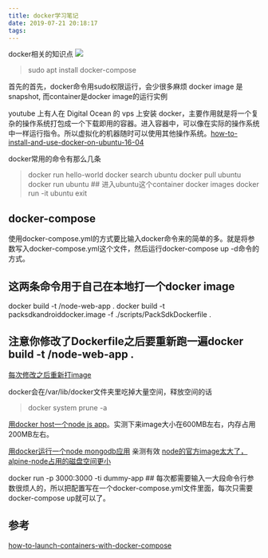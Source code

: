 ```yaml
---
title: docker学习笔记
date: 2019-07-21 20:18:17
tags:
---
```


docker相关的知识点
![](https://haldir66.ga/static/imgs/ship_docking_along_side_bay.jpg)
<!--more-->

> sudo apt install docker-compose

首先的首先，docker命令用sudo权限运行，会少很多麻烦
docker image 是snapshot, 而container是docker image的运行实例

youtube 上有人在 Digital Ocean 的 vps 上安装 docker，主要作用就是将一个复杂的操作系统打包成一个下载即用的容器。进入容器中，可以像在实际的操作系统中一样运行指令。所以虚拟化的机器随时可以使用其他操作系统。[how-to-install-and-use-docker-on-ubuntu-16-04](https://www.digitalocean.com/community/tutorials/how-to-install-and-use-docker-on-ubuntu-16-04)


docker常用的命令有那么几条
>docker run hello-world
docker search ubuntu
docker pull ubuntu 
docker run ubuntu ## 进入ubuntu这个container
docker images
docker run -it ubuntu
exit


## docker-compose 
使用docker-compose.yml的方式要比输入docker命令来的简单的多。就是将参数写入docker-compose.yml这个文件，然后运行docker-compose up -d命令的方式。



## 这两条命令用于自己在本地打一个docker image
docker build -t <your username>/node-web-app .
docker build -t packsdkandroiddocker.image -f ./scripts/PackSdkDockerfile .
## 注意你修改了Dockerfile之后要重新跑一遍docker build -t <your username>/node-web-app .
[每次修改之后重新打image](https://stackoverflow.com/questions/18804124/docker-updating-image-along-when-dockerfile-changes)


docker会在/var/lib/docker文件夹里吃掉大量空间，释放空间的话
> docker system prune -a




[用docker host一个node js app](https://nodejs.org/en/docs/guides/nodejs-docker-webapp/)。实测下来image大小在600MB左右，内存占用200MB左右。

[用docker运行一个node mongodb应用](https://medium.com/@kahana.hagai/docker-compose-with-node-js-and-mongodb-dbdadab5ce0a) 亲测有效
[node的官方image太大了，alpine-node占用的磁盘空间更小](https://hub.docker.com/r/mhart/alpine-node/)

docker run -p 3000:3000 -ti dummy-app ## 每次都需要输入一大段命令行参数很烦人的，所以把配置写在一个docker-compose.yml文件里面，每次只需要docker-compose up就可以了。


## 参考
[how-to-launch-containers-with-docker-compose](https://linuxconfig.org/how-to-launch-containers-with-docker-compose)

